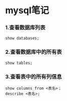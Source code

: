 # mysql笔记

### 1.查看数据库列表

```mysql
show databases;
```

### 2.查看数据库中的所有表

```
show tables;
```

### 3.查看表中的所有列信息

```
show columns from <表名>；
describe <表名>;
```



